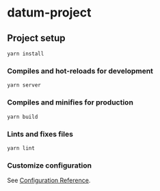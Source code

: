 # datum-project

## Project setup

```
yarn install
```

### Compiles and hot-reloads for development

```
yarn server
```

### Compiles and minifies for production

```
yarn build
```

### Lints and fixes files

```
yarn lint
```

### Customize configuration

See [Configuration Reference](https://cli.vuejs.org/config/).
